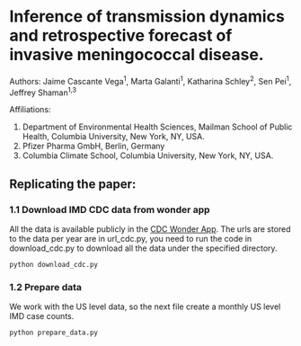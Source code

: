 # Inference of transmission dynamics and retrospective forecast of invasive meningococcal disease.
Authors: Jaime Cascante Vega<sup>1</sup>, Marta Galanti<sup>1</sup>, Katharina Schley<sup>2</sup>, Sen Pei<sup>1</sup>, Jeffrey Shaman<sup>1,3</sup>

Affiliations:
1. Department of Environmental Health Sciences, Mailman School of Public Health, Columbia University, New York, NY, USA.
2. Pfizer Pharma GmbH, Berlin, Germany
3. Columbia Climate School, Columbia University, New York, NY, USA.

## Replicating the paper:

### 1.1 Download IMD CDC data from wonder app
All the data is available publicly in the [CDC Wonder App](https://wonder.cdc.gov). The urls are stored to the data per year are in url_cdc.py, you need to run the code in download_cdc.py to download all the data under the specified directory.

```
python download_cdc.py
```

### 1.2 Prepare data
We work with the US level data, so the next file create a monthly US level IMD case counts.
```
python prepare_data.py
```
